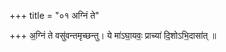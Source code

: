 +++
title = "०१ अग्निं ते"

+++
अ॒ग्निं ते वसु॑वन्तमृच्छन्तु। ये मा॑ऽघा॒यवः॒ प्राच्या॑ दि॒शोऽभि॒दासा॑त् ॥